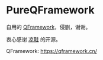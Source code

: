 # PureQFramework
自用的 [QFramework](https://qframework.cn/)，侵删，谢谢。

衷心感谢 [凉鞋](https://github.com/liangxiegame) 的开源。

QFramework: https://qframework.cn/